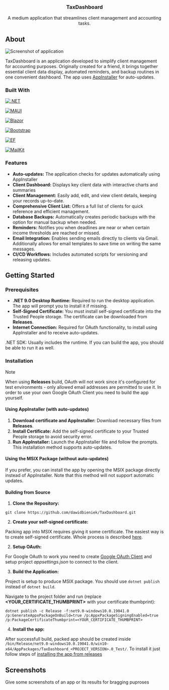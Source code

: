 <div align="center">
  <h3 align="center">TaxDashboard</h3>
  <p align="center">
    A medium application that streamlines client management and accounting tasks.
  </p>
</div>

<!-- ABOUT -->
## About
![Screenshot of application][app-screenshot]

TaxDashboard is an application developed to simplify client management for accounting purposes. Originally created for a friend, it brings together essential client data display, automated reminders, and backup routines in one convenient dashboard. The app uses [AppInstaller](https://learn.microsoft.com/en-us/windows/msix/app-installer/how-to-create-appinstaller-file) for auto-updates.

### Built With
[![.NET][dotnet-badge]][dotnet-url]

[![MAUI][maui-badge]][maui-url]

[![Blazor][blazor-badge]][blazor-url]

[![Bootstrap][bootstrap-badge]][bootstrap-url]

[![EF][ef-badge]][ef-url]

[![MailKit][mailkit-badge]][mailkit-url]

### Features
* **Auto-updates:** The application checks for updates automatically using AppInstaller
* **Client Dashboard:** Displays key client data with interactive charts and summaries
* **Client Management:** Easily add, edit, and view client details, keeping your records up-to-date.
* **Comprehensive Client List:** Offers a full list of clients for quick reference and efficient management.
* **Database Backups:** Automatically creates periodic backups with the option for manual backup when needed.
* **Reminders:** Notifies you when deadlines are near or when certain income thresholds are reached or missed.
* **Email Integration:** Enables sending emails directly to clients via Gmail. Additionally allows for email templates to save time on writing the same messages.
* **CI/CD Workflows:** Includes automated scripts for versioning and releasing updates.

<!-- GETTING STARTED -->
## Getting Started

### Prerequisites
* **.NET 9.0 Desktop Runtime:** Required to run the desktop application. The app will prompt you to install it if missing.
* **Self-Signed Certificate:** You must install self-signed certificate into the Trusted People storage. The certificate can be downloaded from **Releases**.
* **Internet Connection:** Required for OAuth functionality, to install using AppInstaller and to receive auto-updates.

.NET SDK: Usually includes the runtime. If you can build the app, you should be able to run it as well.

### Installation
> [!NOTE]
> When using **Releases** build, OAuth will not work since it's configured for test environments - only allowed email addresses are permitted to use it. In order to use your own Google OAuth Client you need to build the app yourself.

#### Using AppInstaller (with auto-updates)
1. **Download certificate and AppInstaller:** Download necessary files from **Releases**.
2. **Install Certificate:** Add the self-signed certificate to your Trusted People storage to avoid security error.
3. **Run AppInstaller:** Launch the AppInstaller file and follow the prompts. This installation method supports auto-updates.

#### Using the MSIX Package (without auto-updates)
If you prefer, you can install the app by opening the MSIX package directly instead of AppInstaller. Note that this method will not support automatic updates.

#### Building from Source
1. **Clone the Repository:**
```
git clone https://github.com/dawidbieniek/TaxDashboard.git
```

2. **Create your self-signed certificate:**

Packing app into MSIX requires giving it some certificate. The easiest way is to create self-signed certificate. Whole process is described [here](https://learn.microsoft.com/en-us/windows/msix/package/create-certificate-package-signing).

2. **Setup OAuth:**

For Google OAuth to work you need to create [Google OAuth Client](https://developers.google.com/identity/protocols/oauth2) and setup project _appsettings.json_ to connect to the client.

3. **Build the Application:**

Project is setup to produce MSIX package. You should use `dotnet publish` instead of `dotnet build`. 

Navigate to the project folder and run (replace **<YOUR_CERTIFICATE_THUMBPRINT>** with your certificate thumbprint): 
```
dotnet publish -c Release -f:net9.0-windows10.0.19041.0 /p:GenerateAppxPackageOnBuild=true /p:AppxPackageSigningEnabled=true /p:PackageCertificateThumbprint=<YOUR_CERTIFICATE_THUMBPRINT>
```

4. **Install the app:**

After successfull build, packed app should be created inside `/bin/Release/net9.0-windows10.0.19041.0/win10-x64/AppPackages/TaxDashboard_<PROJECT_VERSION>.0_Test/`. To install it just follow steps of [installing the app from releases](https://github.com/dawidbieniek/TaxDashboard/new/readme?filename=README.md#installation)


## Screenshots
Give some screenshots of an app or its results for bragging puproses

<!-- MARKDOWN LINKS & IMAGES -->
<!-- https://www.markdownguide.org/basic-syntax/#reference-style-links -->
[app-screenshot]: https://placehold.co/600x400
[dotnet-badge]: https://img.shields.io/badge/.NET-512BD4?style=for-the-badge&logo=dotnet&logoColor=white
[dotnet-url]: https://dotnet.microsoft.com/en-us/
[bootstrap-badge]: https://img.shields.io/badge/Bootstrap-7952B3?style=for-the-badge&logo=bootstrap&logoColor=white
[bootstrap-url]: https://getbootstrap.com
[blazor-badge]: https://img.shields.io/badge/Blazor-512BD4?style=for-the-badge&logo=blazor&logoColor=white
[blazor-url]: https://learn.microsoft.com/en-us/aspnet/core/blazor/?view=aspnetcore-9.0
[ef-badge]: https://img.shields.io/badge/EntityFramework-512BD4?style=for-the-badge
[ef-url]: https://www.nuget.org/packages/microsoft.entityframeworkcore
[maui-badge]: https://img.shields.io/badge/MAUI-512BD4?style=for-the-badge
[maui-url]: https://github.com/dotnet/maui
[mailkit-badge]: https://img.shields.io/badge/MailKit-3498db?style=for-the-badge
[mailkit-url]: https://github.com/jstedfast/MailKit
